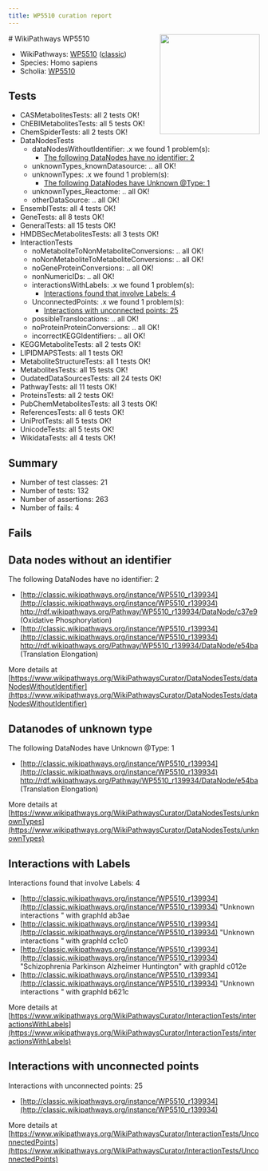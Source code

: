 ```yaml
---
title: WP5510 curation report
---
```


<img style="float: right; width: 200px" src="https://upload.wikimedia.org/wikipedia/commons/thumb/8/83/Wplogo_with_text_500.png/640px-Wplogo_with_text_500.png" />
# WikiPathways WP5510

* WikiPathways: [WP5510](https://wikipathways.org/pathways/WP5510) ([classic](https://classic.wikipathways.org/instance/WP5510))
* Species: Homo sapiens
* Scholia: [WP5510](https://scholia.toolforge.org/wikipathways/WP5510)
## Tests
* CASMetabolitesTests: all 2 tests OK!
* ChEBIMetabolitesTests: all 5 tests OK!
* ChemSpiderTests: all 2 tests OK!
* DataNodesTests
    * dataNodesWithoutIdentifier: .x we found 1 problem(s):
        * [The following DataNodes have no identifier: 2](#d2d32fa1)
    * unknownTypes_knownDatasource: .. all OK!
    * unknownTypes: .x we found 1 problem(s):
        * [The following DataNodes have Unknown @Type: 1](#839973df)
    * unknownTypes_Reactome: .. all OK!
    * otherDataSource: .. all OK!
* EnsemblTests: all 4 tests OK!
* GeneTests: all 8 tests OK!
* GeneralTests: all 15 tests OK!
* HMDBSecMetabolitesTests: all 3 tests OK!
* InteractionTests
    * noMetaboliteToNonMetaboliteConversions: .. all OK!
    * noNonMetaboliteToMetaboliteConversions: .. all OK!
    * noGeneProteinConversions: .. all OK!
    * nonNumericIDs: .. all OK!
    * interactionsWithLabels: .x we found 1 problem(s):
        * [Interactions found that involve Labels: 4](#630d267b)
    * UnconnectedPoints: .x we found 1 problem(s):
        * [Interactions with unconnected points: 25](#7f1d409b)
    * possibleTranslocations: .. all OK!
    * noProteinProteinConversions: .. all OK!
    * incorrectKEGGIdentifiers: .. all OK!
* KEGGMetaboliteTests: all 2 tests OK!
* LIPIDMAPSTests: all 1 tests OK!
* MetaboliteStructureTests: all 1 tests OK!
* MetabolitesTests: all 15 tests OK!
* OudatedDataSourcesTests: all 24 tests OK!
* PathwayTests: all 11 tests OK!
* ProteinsTests: all 2 tests OK!
* PubChemMetabolitesTests: all 3 tests OK!
* ReferencesTests: all 6 tests OK!
* UniProtTests: all 5 tests OK!
* UnicodeTests: all 5 tests OK!
* WikidataTests: all 4 tests OK!


## Summary

* Number of test classes: 21
* Number of tests: 132
* Number of assertions: 263
* Number of fails: 4

## Fails

<a name="d2d32fa1" />

## Data nodes without an identifier

The following DataNodes have no identifier: 2

* [http://classic.wikipathways.org/instance/WP5510_r139934](http://classic.wikipathways.org/instance/WP5510_r139934) http://rdf.wikipathways.org/Pathway/WP5510_r139934/DataNode/c37e9 (Oxidative Phosphorylation)
* [http://classic.wikipathways.org/instance/WP5510_r139934](http://classic.wikipathways.org/instance/WP5510_r139934) http://rdf.wikipathways.org/Pathway/WP5510_r139934/DataNode/e54ba (Translation Elongation)


More details at [https://www.wikipathways.org/WikiPathwaysCurator/DataNodesTests/dataNodesWithoutIdentifier](https://www.wikipathways.org/WikiPathwaysCurator/DataNodesTests/dataNodesWithoutIdentifier)

<a name="839973df" />

## Datanodes of unknown type

The following DataNodes have Unknown @Type: 1

* [http://classic.wikipathways.org/instance/WP5510_r139934](http://classic.wikipathways.org/instance/WP5510_r139934) http://rdf.wikipathways.org/Pathway/WP5510_r139934/DataNode/e54ba (Translation Elongation)


More details at [https://www.wikipathways.org/WikiPathwaysCurator/DataNodesTests/unknownTypes](https://www.wikipathways.org/WikiPathwaysCurator/DataNodesTests/unknownTypes)

<a name="630d267b" />

## Interactions with Labels

Interactions found that involve Labels: 4

* [http://classic.wikipathways.org/instance/WP5510_r139934](http://classic.wikipathways.org/instance/WP5510_r139934) "Unknown interactions
" with graphId ab3ae
* [http://classic.wikipathways.org/instance/WP5510_r139934](http://classic.wikipathways.org/instance/WP5510_r139934) "Unknown interactions
" with graphId cc1c0
* [http://classic.wikipathways.org/instance/WP5510_r139934](http://classic.wikipathways.org/instance/WP5510_r139934) "Schizophrenia
Parkinson
Alzheimer
Huntington" with graphId c012e
* [http://classic.wikipathways.org/instance/WP5510_r139934](http://classic.wikipathways.org/instance/WP5510_r139934) "Unknown interactions
" with graphId b621c


More details at [https://www.wikipathways.org/WikiPathwaysCurator/InteractionTests/interactionsWithLabels](https://www.wikipathways.org/WikiPathwaysCurator/InteractionTests/interactionsWithLabels)

<a name="7f1d409b" />

## Interactions with unconnected points

Interactions with unconnected points: 25

* [http://classic.wikipathways.org/instance/WP5510_r139934](http://classic.wikipathways.org/instance/WP5510_r139934)


More details at [https://www.wikipathways.org/WikiPathwaysCurator/InteractionTests/UnconnectedPoints](https://www.wikipathways.org/WikiPathwaysCurator/InteractionTests/UnconnectedPoints)


